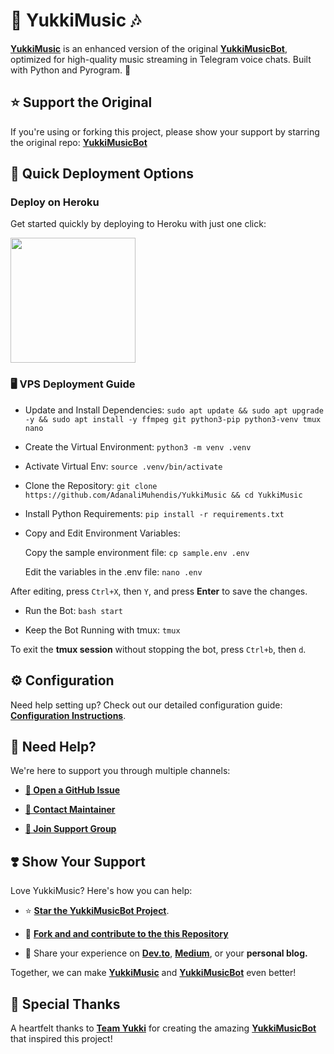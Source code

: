 # 🎵 **YukkiMusic** 🎶

[**YukkiMusic**](https://github.com/TheTeamVivek/YukkiMusic) is an enhanced version of the original [**YukkiMusicBot**](https://github.com/TeamYukki/YukkiMusicBot), optimized for high-quality music streaming in Telegram voice chats. Built with Python and Pyrogram. 🚀

## ⭐ Support the Original
If you're using or forking this project, please show your support by starring the original repo:
[**YukkiMusicBot**](https://github.com/TeamYukki/YukkiMusicBot)


## 🚀 Quick Deployment Options

### Deploy on Heroku
Get started quickly by deploying to Heroku with just one click:

<a href="https://dashboard.heroku.com/new?template=https://github.com/AdanaliMuhendis/YukkiMusic">
  <img src="https://img.shields.io/badge/Deploy%20To%20Heroku-red?style=for-the-badge&logo=heroku" width="200"/>
</a>

### 🖥️ VPS Deployment Guide

  - Update and Install Dependencies: `sudo apt update && sudo apt upgrade -y && sudo apt install -y ffmpeg git python3-pip python3-venv tmux nano`

  - Create the Virtual Environment: `python3 -m venv .venv`

  - Activate Virtual Env: `source .venv/bin/activate`

  - Clone the Repository: `git clone https://github.com/AdanaliMuhendis/YukkiMusic && cd YukkiMusic`

  - Install Python Requirements: `pip install -r requirements.txt`

  - Copy and Edit Environment Variables:

    Copy the sample environment file: `cp sample.env .env`

    Edit the variables in the .env file: `nano .env`

  After editing, press `Ctrl+X`, then `Y`, and press **Enter** to save the changes.


  -  Run the Bot: `bash start`

  - Keep the Bot Running with tmux: `tmux`

To exit the **tmux session** without stopping the bot, press `Ctrl+b`, then `d`.



## ⚙️ Configuration

Need help setting up? Check out our detailed configuration guide: [**Configuration Instructions**](https://github.com/TheTeamVivek/YukkiMusic/blob/master/config/README.md).


## 🤝 Need Help?

We're here to support you through multiple channels:

- [**📝 Open a GitHub Issue**](https://github.com/TheTeamVivek/YukkiMusic/issues/new?assignees=&labels=question&title=support%3A+&body=%23+Support+Question)

- [**💬 Contact Maintainer**](https://t.me/vivekkumar_in)

- [**👥 Join Support Group**](https://t.me/TheTeamVk)


## ❣️ Show Your Support

Love YukkiMusic? Here's how you can help:

- ⭐ [**Star the YukkiMusicBot Project**](https://github.com/TeamYukki/YukkiMusicBot).

- 🍴 [**Fork and and contribute to the this Repository**](https://github.com/TheTeamVivek/YukkiMusic)

- 📢 Share your experience on [**Dev.to**](https://dev.to/), [**Medium**](https://medium.com/), or your **personal blog.**

Together, we can make [**YukkiMusic**](https://github.com/TheTeamVivek/YukkiMusic) and [**YukkiMusicBot**](https://github.com/TeamYukki/YukkiMusicBot) even better!

## 🙏 Special Thanks

A heartfelt thanks to [**Team Yukki**](https://github.com/TeamYukki) for creating the amazing  [**YukkiMusicBot**](https://github.com/TeamYukki/YukkiMusicBot) that inspired this project!
